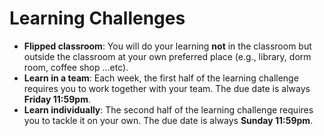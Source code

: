 # Learning Challenges

* __Flipped classroom__: You will do your learning __not__ in the classroom but outside the classroom at your own preferred place (e.g., library, dorm room, coffee shop ...etc).
* __Learn in a team__: Each week, the first half of the learning challenge requires you to work together with your team. The due date is
always  __Friday 11:59pm__.
* __Learn individually__: The second half of the learning challenge requires you to tackle it on your own. The due date is always __Sunday 11:59pm__.
